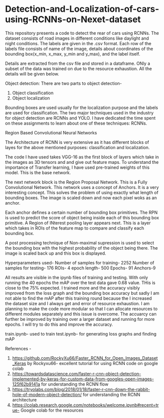# Detection-and-Localization-of-cars-using-RCNNs-on-Nexet-dataset
This repository presents a code to detect the rear of cars using RCNNs. The dataset consists of road images in different conditions like daylight and night conditions. The labels are given in the .csv format. Each row of the labels file consists of name of the image, details about coordinates of the bounding box(x_min, x_max, y_min and y_max), and the label itself. 

Details are extracted from the csv file and stored in a dataframe. ONly a subset of the data was trained on due to the resource exhaustion. All the details will be given below.  

Object detection: There are two parts to object detection- 
1. Object classification
2. Object localization

Bounding boxes are used usually for the localization purpose and the labels are used for classification. The two major techniques used in the industry for object detection are RCNNs and YOLO. I have dedicated the time spent on these assignments to learn about one of these techniques: RCNNs.

Region Based Convolutional Neural Networks

The Architecture of RCNN is very extensive as it has different blocks of layes for the above mentioned purposes: classification and localization.

The code I have used takes VGG-16 as the first block of layers which take in the images as 3D tensors and and give out feature maps. To understand the importance of Transfer learning, I have used pre-trained weights of this model. This is the base network. 

The next network block is the Region Proposal Network. This is a Fully Convolutional Network. This network uses a concept of Anchors. It is a very interesting concept. This solves the problem of using exactly what length of bounding boxes. The image is scaled down and now each pixel woks as an anchor. 

Each anchor defines a certain number of bounding box primitives. The RPN is used to predict the score of object being inside each of this bounding box primitive. A Region of INterest pooling layer appears next. This is a layer which takes in ROIs of the feature map to compare and classify each bounding box.

A post processing technique of Non-maximal supression is used to select the bounding box with the highest probability of the object being there. The image is scaled back up and this box is displayed. 

Hyperparameters used-
Number of samples for training- 2252
Number of samples for testing- 176
ROIs- 4
epoch length- 500
Epochs- 91
Anchors-9

All results are visible in the ipynb files of training and testing. With only running the 40 epochs the mAP over the test data gave 0.68 value. THis is close to the 75% expected. I trained more and the accuracy visibly improved from the loss graph and the bounding box accuracy but sadly I am not able to find the mAP after this training round because the I increased the dataset size and I always get and error of resource exhaustion. I am planning to make the code more modular so that I can allocate resources to different modules separately and this issue is overcome. The accuarcy can further be improved by training over a larger dataset and running for more epochs. I will try to do this and improve the accuracy. 

train.ipynb- used to train
test.ipynb- for generating loss graphs and finding mAP

References -

1. https://github.com/RockyXu66/Faster_RCNN_for_Open_Images_Dataset_Keras by Rockyxu66- excellent tutorial for using RCNN code on google colab
2. https://towardsdatascience.com/faster-r-cnn-object-detection-implemented-by-keras-for-custom-data-from-googles-open-images-125f62b9141a for understanding the RCNN flow
3. https://tryolabs.com/blog/2018/01/18/faster-r-cnn-down-the-rabbit-hole-of-modern-object-detection/ for understanding the RCNN architecture
4. https://colab.research.google.com/notebooks/welcome.ipynb#recent=true- Google colab for the resources




